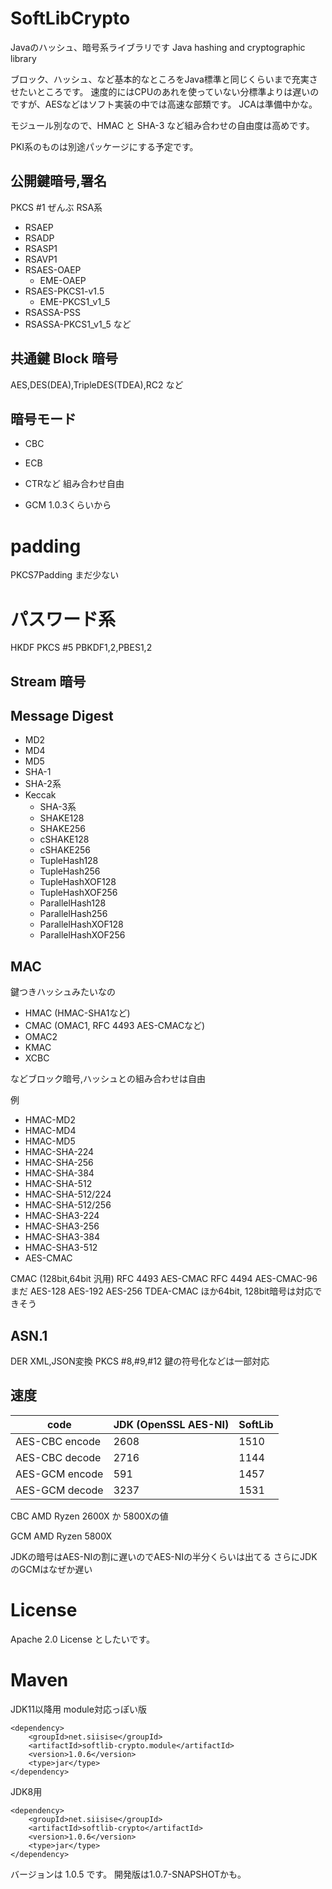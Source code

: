 # SoftLibCrypto
Javaのハッシュ、暗号系ライブラリです
Java hashing and cryptographic library

ブロック、ハッシュ、など基本的なところをJava標準と同じくらいまで充実させたいところです。
速度的にはCPUのあれを使っていない分標準よりは遅いのですが、AESなどはソフト実装の中では高速な部類です。
JCAは準備中かな。

モジュール別なので、HMAC と SHA-3 など組み合わせの自由度は高めです。

PKI系のものは別途パッケージにする予定です。

## 公開鍵暗号,署名
PKCS #1 ぜんぶ RSA系
- RSAEP
- RSADP
- RSASP1
- RSAVP1
- RSAES-OAEP
  - EME-OAEP
- RSAES-PKCS1-v1.5
  - EME-PKCS1_v1_5
- RSASSA-PSS
- RSASSA-PKCS1_v1_5
など

## 共通鍵 Block 暗号
AES,DES(DEA),TripleDES(TDEA),RC2 など

## 暗号モード
- CBC
- ECB
- CTRなど
組み合わせ自由

- GCM 1.0.3くらいから

# padding
PKCS7Padding
まだ少ない

# パスワード系
HKDF
PKCS #5
PBKDF1,2,PBES1,2

## Stream 暗号

## Message Digest
- MD2
- MD4
- MD5
- SHA-1
- SHA-2系
- Keccak
  - SHA-3系
  - SHAKE128
  - SHAKE256
  - cSHAKE128
  - cSHAKE256
  - TupleHash128
  - TupleHash256
  - TupleHashXOF128
  - TupleHashXOF256
  - ParallelHash128
  - ParallelHash256
  - ParallelHashXOF128
  - ParallelHashXOF256

## MAC
鍵つきハッシュみたいなの

- HMAC (HMAC-SHA1など)
- CMAC (OMAC1, RFC 4493 AES-CMACなど)
- OMAC2
- KMAC
- XCBC

などブロック暗号,ハッシュとの組み合わせは自由

例

- HMAC-MD2
- HMAC-MD4
- HMAC-MD5
- HMAC-SHA-224
- HMAC-SHA-256
- HMAC-SHA-384
- HMAC-SHA-512
- HMAC-SHA-512/224
- HMAC-SHA-512/256
- HMAC-SHA3-224
- HMAC-SHA3-256
- HMAC-SHA3-384
- HMAC-SHA3-512
- AES-CMAC

CMAC (128bit,64bit 汎用)
RFC 4493 AES-CMAC
RFC 4494 AES-CMAC-96 まだ
AES-128 AES-192 AES-256
TDEA-CMAC
ほか64bit, 128bit暗号は対応できそう

## ASN.1
DER
XML,JSON変換
PKCS #8,#9,#12 鍵の符号化などは一部対応

## 速度
code | JDK (OpenSSL AES-NI) | SoftLib
-----|----|------
AES-CBC encode | 2608 | 1510 
AES-CBC decode | 2716 | 1144
AES-GCM encode |  591 | 1457
AES-GCM decode | 3237 | 1531

CBC AMD Ryzen 2600X か 5800Xの値

GCM AMD Ryzen 5800X

JDKの暗号はAES-NIの割に遅いのでAES-NIの半分くらいは出てる さらにJDKのGCMはなぜか遅い

# License

Apache 2.0 License としたいです。

# Maven

JDK11以降用 module対応っぽい版
~~~
<dependency>
    <groupId>net.siisise</groupId>
    <artifactId>softlib-crypto.module</artifactId>
    <version>1.0.6</version>
    <type>jar</type>
</dependency>
~~~
JDK8用
~~~
<dependency>
    <groupId>net.siisise</groupId>
    <artifactId>softlib-crypto</artifactId>
    <version>1.0.6</version>
    <type>jar</type>
</dependency>
~~~
バージョンは 1.0.5 です。
開発版は1.0.7-SNAPSHOTかも。


